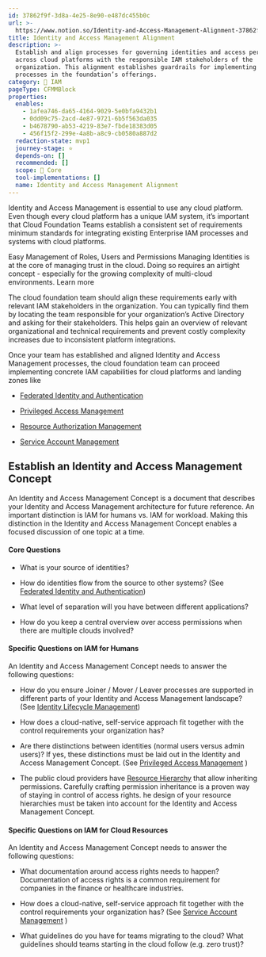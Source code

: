 ```yaml
---
id: 37862f9f-3d8a-4e25-8e90-e487dc455b0c
url: >-
  https://www.notion.so/Identity-and-Access-Management-Alignment-37862f9f3d8a4e258e90e487dc455b0c
title: Identity and Access Management Alignment
description: >-
  Establish and align processes for governing identities and access permissions
  across cloud platforms with the responsible IAM stakeholders of the
  organization. This alignment establishes guardrails for implementing IAM
  processes in the foundation’s offerings.
category: 🔐 IAM
pageType: CFMMBlock
properties:
  enables:
    - 1afea746-da65-4164-9029-5e0bfa9432b1
    - 0dd09c75-2acd-4e87-9721-6b5f563da035
    - b4678790-ab53-4219-83e7-fbde18383d05
    - 456f15f2-299e-4a8b-a8c9-cb0580a887d2
  redaction-state: mvp1
  journey-stage: ⭐️
  depends-on: []
  recommended: []
  scope: 🏢 Core
  tool-implementations: []
  name: Identity and Access Management Alignment
---
```


Identity and Access Management is essential to use any cloud platform. Even though every cloud platform has a unique IAM system, it’s important that Cloud Foundation Teams establish a consistent set of requirements minimum standards for integrating existing Enterprise IAM processes and systems with cloud platforms.

<!--notion-markdown-cms:raw-->
<CallToAction>
  <CtaHeader>Easy Management of Roles, Users and Permissions</CtaHeader>
  <CtaText>Managing Identities is at the core of managing trust in the cloud. Doing so requires an airtight concept - especially for the growing complexity of multi-cloud environments.</CtaText>
  <CtaButton class="btn-primary" url="https://www.meshcloud.io/2021/01/19/the-cloud-identity-and-access-management-guide-for-2021/">Learn more</CtaButton>
</CallToAction>

The cloud foundation team should align these requirements early with relevant IAM stakeholders in the organization. You can typically find them by locating the team responsible for your organization’s Active Directory and asking for their stakeholders. This helps gain an overview of relevant organizational and technical requirements and prevent costly complexity increases due to inconsistent platform integrations. 

Once your team has established and aligned Identity and Access Management processes, the cloud foundation team can proceed implementing concrete IAM capabilities for cloud platforms and landing zones like

- [Federated Identity and Authentication](./federated-identity-and-authentication.md) 

- [Privileged Access Management](./privileged-access-management.md) 

- [Resource Authorization Management](./resource-authorization-management.md) 

- [Service Account Management](./service-account-management.md) 

## Establish an Identity and Access Management Concept 

An Identity and Access Management Concept is a document that describes your Identity and Access Management architecture for future reference. An important distinction is IAM for humans vs. IAM for workload. Making this distinction in the Identity and Access Management Concept enables a focused discussion of one topic at a time.

#### Core Questions

- What is your source of identities? 

- How do identities flow from the source to other systems? (See [Federated Identity and Authentication](./federated-identity-and-authentication.md))

- What level of separation will you have between different applications?

- How do you keep a central overview over access permissions when there are multiple clouds involved?

#### Specific Questions on IAM for Humans

An Identity and Access Management Concept needs to answer the following questions:

- How do you ensure Joiner / Mover / Leaver processes are supported in different parts of your Identity and Access Management landscape? (See [Identity Lifecycle Management](./identity-lifecycle-management.md))

- How does a cloud-native, self-service approach fit together with the control requirements your organization has? 

- Are there distinctions between identities (normal users versus admin users)? If yes, these distinctions must be laid out in the Identity and Access Management Concept. (See [Privileged Access Management](./privileged-access-management.md) )

- The public cloud providers have [Resource Hierarchy](../tenant-management/resource-hierarchy.md) that allow inheriting permissions. Carefully crafting permission inheritance is a proven way of staying in control of access rights.  he design of your resource hierarchies must be taken into account for the Identity and Access Management Concept.

#### Specific Questions on IAM for Cloud Resources

An Identity and Access Management Concept needs to answer the following questions:

- What documentation around access rights needs to happen? Documentation of access rights is a common requirement for companies in the finance or healthcare industries.

- How does a cloud-native, self-service approach fit together with the control requirements your organization has? (See [Service Account Management](./service-account-management.md) )

- What guidelines do you have for teams migrating to the cloud? What guidelines should teams starting in the cloud follow (e.g. zero trust)?